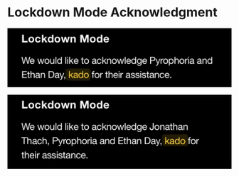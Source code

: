 # Lockdown Mode Acknowledgment

![iOS 18.7 / iPadOS 18.7](125109.jpeg)

![iOS 26 / iPadOS 26](125108.jpeg)